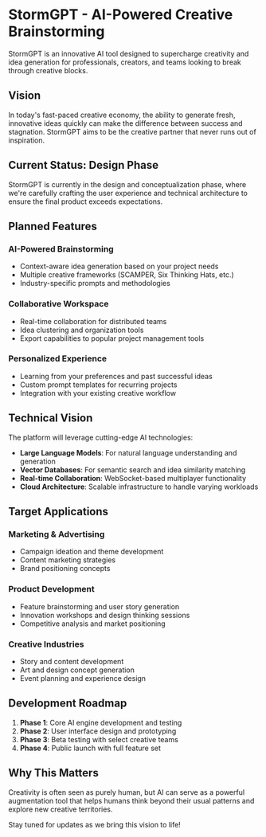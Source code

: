 # StormGPT - AI-Powered Creative Brainstorming

StormGPT is an innovative AI tool designed to supercharge creativity and idea generation for professionals, creators, and teams looking to break through creative blocks.

## Vision

In today's fast-paced creative economy, the ability to generate fresh, innovative ideas quickly can make the difference between success and stagnation. StormGPT aims to be the creative partner that never runs out of inspiration.

## Current Status: Design Phase

StormGPT is currently in the design and conceptualization phase, where we're carefully crafting the user experience and technical architecture to ensure the final product exceeds expectations.

## Planned Features

### AI-Powered Brainstorming

- Context-aware idea generation based on your project needs
- Multiple creative frameworks (SCAMPER, Six Thinking Hats, etc.)
- Industry-specific prompts and methodologies

### Collaborative Workspace

- Real-time collaboration for distributed teams
- Idea clustering and organization tools
- Export capabilities to popular project management tools

### Personalized Experience

- Learning from your preferences and past successful ideas
- Custom prompt templates for recurring projects
- Integration with your existing creative workflow

## Technical Vision

The platform will leverage cutting-edge AI technologies:

- **Large Language Models**: For natural language understanding and generation
- **Vector Databases**: For semantic search and idea similarity matching
- **Real-time Collaboration**: WebSocket-based multiplayer functionality
- **Cloud Architecture**: Scalable infrastructure to handle varying workloads

## Target Applications

### Marketing & Advertising

- Campaign ideation and theme development
- Content marketing strategies
- Brand positioning concepts

### Product Development

- Feature brainstorming and user story generation
- Innovation workshops and design thinking sessions
- Competitive analysis and market positioning

### Creative Industries

- Story and content development
- Art and design concept generation
- Event planning and experience design

## Development Roadmap

1. **Phase 1**: Core AI engine development and testing
2. **Phase 2**: User interface design and prototyping
3. **Phase 3**: Beta testing with select creative teams
4. **Phase 4**: Public launch with full feature set

## Why This Matters

Creativity is often seen as purely human, but AI can serve as a powerful augmentation tool that helps humans think beyond their usual patterns and explore new creative territories.

Stay tuned for updates as we bring this vision to life!
